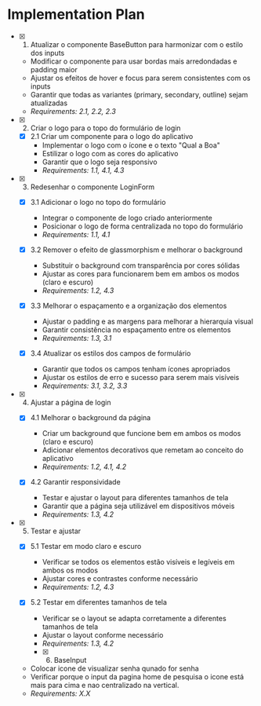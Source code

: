 # Implementation Plan

- [x] 1. Atualizar o componente BaseButton para harmonizar com o estilo dos inputs
  - Modificar o componente para usar bordas mais arredondadas e padding maior
  - Ajustar os efeitos de hover e focus para serem consistentes com os inputs
  - Garantir que todas as variantes (primary, secondary, outline) sejam atualizadas
  - _Requirements: 2.1, 2.2, 2.3_

- [x] 2. Criar o logo para o topo do formulário de login
  - [x] 2.1 Criar um componente para o logo do aplicativo
    - Implementar o logo com o ícone e o texto "Qual a Boa"
    - Estilizar o logo com as cores do aplicativo
    - Garantir que o logo seja responsivo
    - _Requirements: 1.1, 4.1, 4.3_

- [x] 3. Redesenhar o componente LoginForm
  - [x] 3.1 Adicionar o logo no topo do formulário
    - Integrar o componente de logo criado anteriormente
    - Posicionar o logo de forma centralizada no topo do formulário
    - _Requirements: 1.1, 4.1_
  
  - [x] 3.2 Remover o efeito de glassmorphism e melhorar o background
    - Substituir o background com transparência por cores sólidas
    - Ajustar as cores para funcionarem bem em ambos os modos (claro e escuro)
    - _Requirements: 1.2, 4.3_
  
  - [x] 3.3 Melhorar o espaçamento e a organização dos elementos
    - Ajustar o padding e as margens para melhorar a hierarquia visual
    - Garantir consistência no espaçamento entre os elementos
    - _Requirements: 1.3, 3.1_
  
  - [x] 3.4 Atualizar os estilos dos campos de formulário
    - Garantir que todos os campos tenham ícones apropriados
    - Ajustar os estilos de erro e sucesso para serem mais visíveis
    - _Requirements: 3.1, 3.2, 3.3_

- [x] 4. Ajustar a página de login
  - [x] 4.1 Melhorar o background da página
    - Criar um background que funcione bem em ambos os modos (claro e escuro)
    - Adicionar elementos decorativos que remetam ao conceito do aplicativo
    - _Requirements: 1.2, 4.1, 4.2_
  
  - [x] 4.2 Garantir responsividade
    - Testar e ajustar o layout para diferentes tamanhos de tela
    - Garantir que a página seja utilizável em dispositivos móveis
    - _Requirements: 1.3, 4.2_


- [x] 5. Testar e ajustar
  - [x] 5.1 Testar em modo claro e escuro
    - Verificar se todos os elementos estão visíveis e legíveis em ambos os modos
    - Ajustar cores e contrastes conforme necessário
    - _Requirements: 1.2, 4.3_
  
  - [x] 5.2 Testar em diferentes tamanhos de tela
    - Verificar se o layout se adapta corretamente a diferentes tamanhos de tela
    - Ajustar o layout conforme necessário
    - _Requirements: 1.3, 4.2_

    - [x] 6. BaseInput
  - Colocar icone de visualizar senha qunado for senha
  - Verificar porque o input da pagina home de pesquisa o icone está mais para cima e nao centralizado na vertical.
  - _Requirements: X.X_

